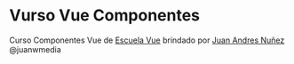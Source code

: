 # Vurso Vue Componentes

Curso Componentes Vue de [Escuela Vue](https://escuelavue.es/) brindado por [Juan Andres Nuñez](https://wmedia.es/) @juanwmedia 
